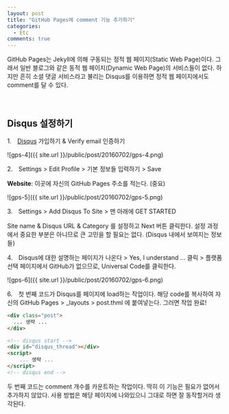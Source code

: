 ```yaml
---
layout: post
title: "GitHub Pages에 comment 기능 추가하기"
categories:
  - Etc
comments: true
---
```


GitHub Pages는 Jekyll에 의해 구동되는 정적 웹 페이지(Static Web Page)이다. 그래서 일반 블로그와 같은 동적 웹 페이지(Dynamic Web Page)의 서비스들이 없다. 하지만 흔히 소셜 댓글 서비스라고 불리는 Disqus를 이용하면 정적 웹 페이지에서도 comment를 달 수 있다.  

　  
## Disqus 설정하기

1.　[Disqus](https://disqus.com/) 가입하기 & Verify email 인증하기

![gps-4]({{ site.url }}/public/post/20160702/gps-4.png)

2.　Settings > Edit Profile > 기본 정보들 입력하기 > Save

**Website**: 이곳에 자신의 GitHub Pages 주소를 적는다. (중요)

![gps-5]({{ site.url }}/public/post/20160702/gps-5.png)

3.　Settings > Add Disqus To Site > 맨 아래에 GET STARTED

Site name & Disqus URL & Category 를 설정하고 Next 버튼 클릭한다.
설정 과정에서 중요한 부분은 아니므로 큰 고민을 할 필요는 없다. (Disqus 내에서 보여지는 정보들)

4.　Disqus에 대한 설명하는 페이지가 나온다 > Yes, I understand ... 클릭 > 플랫폼 선택 페이지에서 GitHub가 없으므로, Universal Code를 클릭한다.

![gps-6]({{ site.url }}/public/post/20160702/gps-6.png)

6.　첫 번째 코드가 Disqus를 페이지에 load하는 작업이다. 해당 code를 복사하여 자신의 GitHub Pages > _layouts > post.thml 에 붙여넣는다. 그러면 작업 완료!

```html
<div class="post">
  ... 생략 ...
</div>

<!-- disqus start -->
<div id="disqus_thread"></div>
<script>
    ... 생략 ...
</script>
<!-- disqus end -->
```

두 번째 코드는 comment 개수를 카운트하는 작업이다. 딱히 이 기능은 필요가 없어서 추가하지 않았다. 사용 방법은 해당 페이지에 나와있으니 그대로 하면 잘 동작할거라 생각된다.

